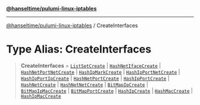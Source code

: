 [**@hanseltime/pulumi-linux-iptables**](../README.md)

***

[@hanseltime/pulumi-linux-iptables](../README.md) / CreateInterfaces

# Type Alias: CreateInterfaces

> **CreateInterfaces** = [`ListSetCreate`](../interfaces/ListSetCreate.md) \| [`HashNetIfaceCreate`](../interfaces/HashNetIfaceCreate.md) \| [`HashNetPortNetCreate`](../interfaces/HashNetPortNetCreate.md) \| [`HashIpMarkCreate`](../interfaces/HashIpMarkCreate.md) \| [`HashIpPortNetCreate`](../interfaces/HashIpPortNetCreate.md) \| [`HashIpPortIpCreate`](../interfaces/HashIpPortIpCreate.md) \| [`HashNetPortCreate`](../interfaces/HashNetPortCreate.md) \| [`HashIpPortCreate`](../interfaces/HashIpPortCreate.md) \| [`HashNetCreate`](../interfaces/HashNetCreate.md) \| [`HashNetNetCreate`](../interfaces/HashNetNetCreate.md) \| [`BitMapIpCreate`](../interfaces/BitMapIpCreate.md) \| [`BitMapIpMacCreate`](../interfaces/BitMapIpMacCreate.md) \| [`BitMapPortCreate`](../interfaces/BitMapPortCreate.md) \| [`HashIpCreate`](../interfaces/HashIpCreate.md) \| [`HashMacCreate`](../interfaces/HashMacCreate.md) \| [`HashIpMacCreate`](../interfaces/HashIpMacCreate.md)
